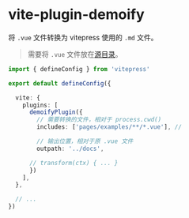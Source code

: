 # vite-plugin-demoify

将 `.vue` 文件转换为 vitepress 使用的 `.md` 文件。

> 需要将 `.vue` 文件放在[源目录](https://vitepress.dev/zh/guide/routing#source-directory)。

```ts
import { defineConfig } from 'vitepress'

export default defineConfig({

  vite: {
    plugins: [
      demoifyPlugin({
        // 需要转换的文件，相对于 process.cwd()
        includes: ['pages/examples/**/*.vue'], //

        // 输出位置，相对于原 .vue 文件
        outpath: '../docs',

      // transform(ctx) { ... }
      })
    ],
  },

  // ...
})
```
